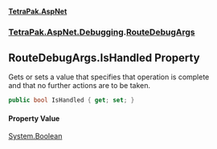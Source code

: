 #### [TetraPak.AspNet](index.md 'index')
### [TetraPak.AspNet.Debugging](TetraPak_AspNet_Debugging.md 'TetraPak.AspNet.Debugging').[RouteDebugArgs](TetraPak_AspNet_Debugging_RouteDebugArgs.md 'TetraPak.AspNet.Debugging.RouteDebugArgs')
## RouteDebugArgs.IsHandled Property
Gets or sets a value that specifies that operation is complete  
and that no further actions are to be taken.   
```csharp
public bool IsHandled { get; set; }
```
#### Property Value
[System.Boolean](https://docs.microsoft.com/en-us/dotnet/api/System.Boolean 'System.Boolean')
